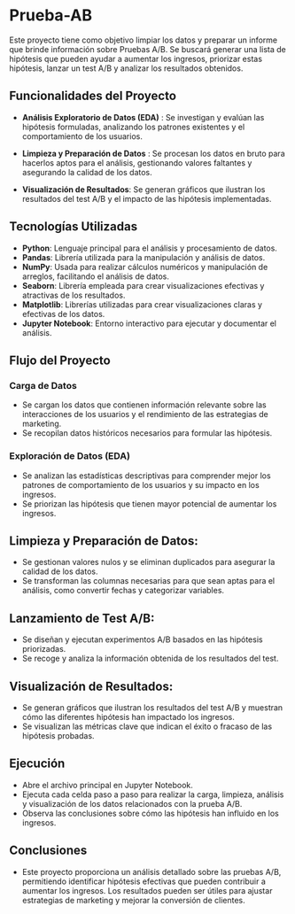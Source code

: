 # Prueba-AB
Este proyecto tiene como objetivo limpiar los datos y preparar un informe que brinde información sobre Pruebas A/B. Se buscará generar una lista de hipótesis que pueden ayudar a aumentar los ingresos, priorizar estas hipótesis, lanzar un test A/B y analizar los resultados obtenidos.

## Funcionalidades del Proyecto

- **Análisis Exploratorio de Datos (EDA)** :
   Se investigan y evalúan las hipótesis formuladas, analizando los patrones existentes y el comportamiento de los usuarios.
- **Limpieza y Preparación de Datos** :
   Se procesan los datos en bruto para hacerlos aptos para el análisis, gestionando valores faltantes y asegurando la calidad de los datos.
  
- **Visualización de Resultados**:
   Se generan gráficos que ilustran los resultados del test A/B y el impacto de las hipótesis implementadas.


## Tecnologías Utilizadas

- **Python**: Lenguaje principal para el análisis y procesamiento de datos.
- **Pandas**: Librería utilizada para la manipulación y análisis de datos.
- **NumPy**: Usada para realizar cálculos numéricos y manipulación de arreglos, facilitando el análisis de datos.
- **Seaborn**: Librería empleada para crear visualizaciones efectivas y atractivas de los resultados.
- **Matplotlib**: Librerías utilizadas para crear visualizaciones claras y efectivas de los datos.
- **Jupyter Notebook**: Entorno interactivo para ejecutar y documentar el análisis.

## Flujo del Proyecto

### Carga de Datos
- Se cargan los datos que contienen información relevante sobre las interacciones de los usuarios y el rendimiento de las estrategias de marketing.
- Se recopilan datos históricos necesarios para formular las hipótesis.

### Exploración de Datos (EDA)
- Se analizan las estadísticas descriptivas para comprender mejor los patrones de comportamiento de los usuarios y su impacto en los ingresos.
- Se priorizan las hipótesis que tienen mayor potencial de aumentar los ingresos.

## Limpieza y Preparación de Datos:

- Se gestionan valores nulos y se eliminan duplicados para asegurar la calidad de los datos.
- Se transforman las columnas necesarias para que sean aptas para el análisis, como convertir fechas y categorizar variables.

## Lanzamiento de Test A/B:
- Se diseñan y ejecutan experimentos A/B basados en las hipótesis priorizadas.
- Se recoge y analiza la información obtenida de los resultados del test.

## Visualización de Resultados:

- Se generan gráficos que ilustran los resultados del test A/B y muestran cómo las diferentes hipótesis han impactado los ingresos.
- Se visualizan las métricas clave que indican el éxito o fracaso de las hipótesis probadas.


## Ejecución
- Abre el archivo principal en Jupyter Notebook.
- Ejecuta cada celda paso a paso para realizar la carga, limpieza, análisis y visualización de los datos relacionados con la prueba A/B.
- Observa las conclusiones sobre cómo las hipótesis han influido en los ingresos.

## Conclusiones
- Este proyecto proporciona un análisis detallado sobre las pruebas A/B, permitiendo identificar hipótesis efectivas que pueden contribuir a aumentar los ingresos. Los resultados pueden ser útiles para ajustar estrategias de marketing y mejorar la conversión de clientes.
